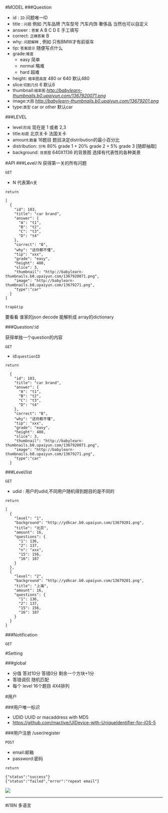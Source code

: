 #MODEL
###Question


* id : `ID` 问题唯一ID
* title : `问题` 例如 汽车品牌 汽车型号 汽车内饰 奢侈品 当然也可以自定义
* answer : `答案` A B C D E 手工填写
* correct: `正确答案` B
* why: `问题解释` , 例如 只有BMW才有前驱车
* tip: `答案提示` 随便写点什么
* grade:`难度` 
	* easy 简单 
	* normal 略难 
	* hard 超难
* height: `缩率图高度` 480 or 640 默认480
* slice:`切割几份` 6 默认6
* thumbnail:`缩率图` *http://babylearn-thumbnails.b0.upaiyun.com/1367920071.png*
* image:`大图` *http://babylearn-thumbnails.b0.upaiyun.com/13679201.png*
* type:`类型` car or other 默认car

###LEVEL

* level:`阶段` 现在是 1 或者 2,3
* title:`标题` 北京关卡 法国关卡
* amount:`数量` 16题目 题目决定distribution的最小百分比
* distribution: `分布` 80% grade 1 +  20% grade 2 + 5% grade 3 [随即抽取]
* background: `背景图` 640X1136 的背景图 选择有代表性的各种美景


#API
###Level/:N
获得第一关的所有问题

`GET`

* N 代表第n关

`return`

    [
      {
        "id": 103,
        "title": "car brand",
        "answer": {
          "A": "t1",
          "B": "t2",
          "C": "t3",
          "D": "t4"
        },
        "correct": "B",
        "why": "这你都不懂",
        "tip": "xxx",
        "grade": "easy",
        "height": 480,
        "slice": 3,
        "thumbnail": "http://babylearn-thumbnails.b0.upaiyun.com/1367920071.png",
        "image": "http://babylearn-thumbnails.b0.upaiyun.com/13679271.png",
        "type":"car"
      }
    ]

`trap&tip`

要看看 谁家的json decode 能解析成 array的dictionary

###Question/:id

获得单独一个question的内容

`GET`

* id:`questionID`

`return`

      {
        "id": 103,
        "title": "car brand",
        "answer": {
          "A": "t1",
          "B": "t2",
          "C": "t3",
          "D": "t4"
        },
        "correct": "B",
        "why": "这你都不懂",
        "tip": "xxx",
        "grade": "easy",
        "height": 480,
        "slice": 3,
        "thumbnail": "http://babylearn-thumbnails.b0.upaiyun.com/1367920071.png",
        "image": "http://babylearn-thumbnails.b0.upaiyun.com/13679271.png",
        "type":"car"
      }
      

###Level/list

`GET`

* udid : 用户的udid,不同用户随机得到题目的是不同的

`return`

    [
      {
        "level": "1",
        "background": "http://ydkcar.b0.upaiyun.com/13679201.png",
        "title": "北京",
        "amount": 16,
        "questions": {
          "1": 136,
          "2": 137,
          "n": "xxx",
          "15": 156,
          "16": 187
        }
      },
      {
        "level": "2",
        "background": "http://ydkcar.b0.upaiyun.com/13679201.png",
        "title": "上海",
        "amount": 16,
        "questions": {
          "1": 136,
          "2": 137,
          "15": 156,
          "16": 187
        }
      }
    ]

###Notification

`GET`


#Setting

###global

* 分值 答对10分 答错0分 剩余一个方块+1分
* 答错调侃 随机匹配 
* 每个 level 16个题目 4X4排列


#用户

###用户唯一标识
* UDID UUID or macaddress with MD5
* <https://github.com/mactive/UIDevice-with-UniqueIdentifier-for-iOS-5>

###用户注册 /user/register

`POST`

* email:邮箱
* password:密码

`return`

	{"status":"success"}
	{"status":"failed","error":"repeat email"}
	
![](http://chart.7878.com/td/sh600006.gif)

--------

#i18N 多语言

